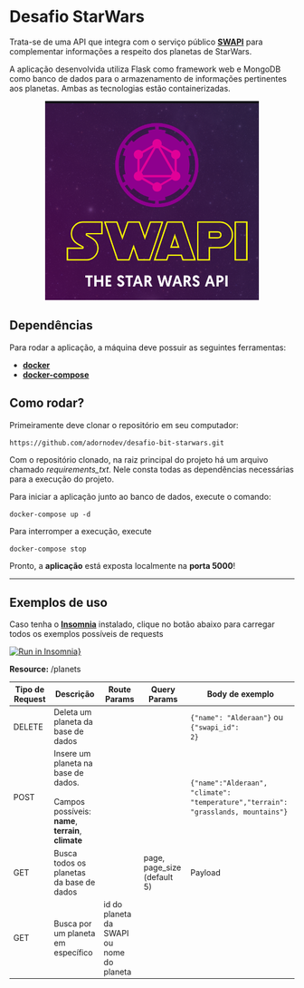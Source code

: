 # Desafio StarWars

Trata-se de uma API que integra com o serviço público **[SWAPI][swapi]** para complementar informações a respeito dos planetas de StarWars.

A aplicação desenvolvida utiliza Flask como framework web e MongoDB como banco de dados para o armazenamento de informações pertinentes aos planetas. Ambas as tecnologias estão containerizadas.

<p align="center">
  <img src=".github/header.png">
</p>

## Dependências

Para rodar a aplicação, a máquina deve possuir as seguintes ferramentas:

- **[docker][docker]**
- **[docker-compose][docker-compose]**

## Como rodar?

Primeiramente deve clonar o repositório em seu computador:

```
https://github.com/adornodev/desafio-bit-starwars.git
```

Com o repositório clonado, na raiz principal do projeto há um arquivo chamado _requirements_txt_. Nele consta todas as dependências necessárias para a execução do projeto.

Para iniciar a aplicação junto ao banco de dados, execute o comando:

```docker
docker-compose up -d
```

Para interromper a execução, execute

```docker
docker-compose stop
```

Pronto, a **aplicação** está exposta localmente na **porta 5000**!

---

## Exemplos de uso

Caso tenha o **[Insomnia][insomnia]** instalado, clique no botão abaixo para carregar todos os exemplos possíveis de requests

[![Run in Insomnia}](https://insomnia.rest/images/run.svg)](https://insomnia.rest/run/?label=BitSW&uri=https%3A%2F%2Fraw.githubusercontent.com%2Fadornodev%2Fdesafio-bit-starwars%2Fmaster%2F.github%2Finsomnia_workspace.json)

**Resource:** /planets

| Tipo de Request | Descrição                                                                                         | Route Params                              | Query Params                | Body de exemplo                                                                               |
| --------------- | ------------------------------------------------------------------------------------------------- | ----------------------------------------- | --------------------------- | --------------------------------------------------------------------------------------------- |
| DELETE          | Deleta um planeta da base de dados                                                                |                                           |                             | <code>{"name": "Alderaan"}</code> ou <code>{"swapi_id": 2}</code>                             |
| POST            | Insere um planeta na base de dados. <br><br> Campos possíveis: **name**, **terrain**, **climate** |                                           |                             | <code>{"name":"Alderaan", "climate": "temperature","terrain": "grasslands, mountains"}</code> |
| GET             | Busca todos os planetas da base de dados                                                          |                                           | page, page_size (default 5) | Payload                                                                                       |
| GET             | Busca por um planeta em específico                                                                | id do planeta da SWAPI ou nome do planeta |                             |

[swapi]: https://swapi.co/
[insomnia]: https://insomnia.rest/
[docker]: https://www.docker.com/products/docker-desktop
[docker-compose]: https://docs.docker.com/compose/install/
